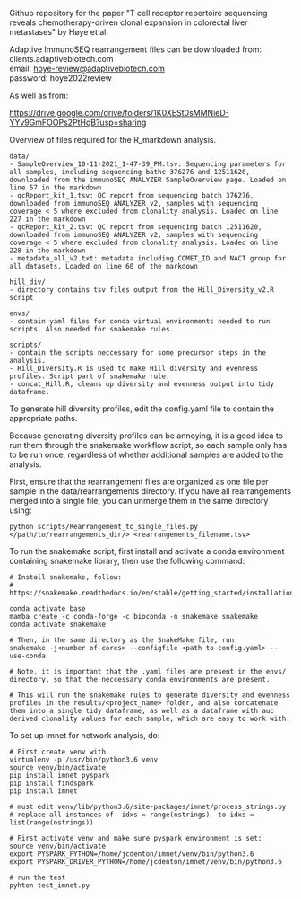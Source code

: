 Github repository for the paper "T cell receptor repertoire sequencing reveals chemotherapy-driven clonal expansion in colorectal liver metastases" by Høye et al.

Adaptive ImmunoSEQ rearrangement files can be downloaded from:  
clients.adaptivebiotech.com  
email: hoye-review@adaptivebiotech.com  
password: hoye2022review

As well as from:

https://drive.google.com/drive/folders/1K0XESt0sMMNieD-YYv9GmFOOPs2PtHqB?usp=sharing


Overview of files required for the R_markdown analysis.
```
data/
- SampleOverview_10-11-2021_1-47-39_PM.tsv: Sequencing parameters for all samples, including sequencing bathc 376276 and 12511620, downloaded from the immunoSEQ ANALYZER SampleOverview page. Loaded on line 57 in the markdown
- qcReport_kit_1.tsv: QC report from sequencing batch 376276, downloaded from immunoSEQ ANALYZER v2, samples with sequencing coverage < 5 where excluded from clonality analysis. Loaded on line 227 in the markdown
- qcReport_kit_2.tsv: QC report from sequencing batch 12511620, downloaded from immunoSEQ ANALYZER v2, samples with sequencing coverage < 5 where excluded from clonality analysis. Loaded on line 228 in the markdown
- metadata_all_v2.txt: metadata including COMET_ID and NACT group for all datasets. Loaded on line 60 of the markdown

hill_div/ 
- directory contains tsv files output from the Hill_Diversity_v2.R script

envs/
- contain yaml files for conda virtual environments needed to run scripts. Also needed for snakemake rules.

scripts/
- contain the scripts neccessary for some precursor steps in the analysis. 
- Hill_Diversity.R is used to make Hill diversity and evenness profiles. Script part of snakemake rule.
- concat_Hill.R, cleans up diversity and evenness output into tidy dataframe.

```

To generate hill diversity profiles, edit the config.yaml file to contain the appropriate paths.

Because generating diversity profiles can be annoying, it is a good idea to run them through the snakemake workflow script, so each sample only has to be run once, regardless of whether additional samples are added to the analysis.

First, ensure that the rearrangement files are organized as one file per sample in the data/rearrangements directory. If you have all rearrangements merged into a single file, you can unmerge them in the same directory using: 
```
python scripts/Rearrangement_to_single_files.py </path/to/rearrangements_dir/> <rearrangements_filename.tsv>
```

To run the snakemake script, first install and activate a conda environment containing snakemake library, then use the following command:
```
# Install snakemake, follow:
# https://snakemake.readthedocs.io/en/stable/getting_started/installation.html

conda activate base
mamba create -c conda-forge -c bioconda -n snakemake snakemake
conda activate snakemake

# Then, in the same directory as the SnakeMake file, run:
snakemake -j<number of cores> --configfile <path to config.yaml> --use-conda

# Note, it is important that the .yaml files are present in the envs/ directory, so that the neccessary conda environments are present.

# This will run the snakemake rules to generate diversity and evenness profiles in the results/<project_name> folder, and also concatenate them into a single tidy dataframe, as well as a dataframe with auc derived clonality values for each sample, which are easy to work with.

```



















To set up imnet for network analysis, do:
```
# First create venv with 
virtualenv -p /usr/bin/python3.6 venv
source venv/bin/activate
pip install imnet pyspark
pip install findspark
pip install imnet

# must edit venv/lib/python3.6/site-packages/imnet/process_strings.py
# replace all instances of  idxs = range(nstrings)  to idxs = list(range(nstrings))

# First activate venv and make sure pyspark environment is set:
source venv/bin/activate
export PYSPARK_PYTHON=/home/jcdenton/imnet/venv/bin/python3.6
export PYSPARK_DRIVER_PYTHON=/home/jcdenton/imnet/venv/bin/python3.6

# run the test
pyhton test_imnet.py
```
